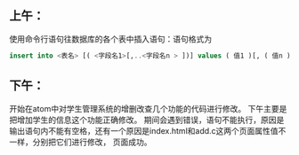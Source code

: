 ## 上午：
使用命令行语句往数据库的各个表中插入语句：语句格式为
```sql
insert into <表名> [( <字段名1>[,..<字段名n > ])] values ( 值1 )[, ( 值n )]
```



## 下午：
开始在atom中对学生管理系统的增删改查几个功能的代码进行修改。
下午主要是把增加学生的信息这个功能正确修改。
期间会遇到错误，语句不能执行，原因是输出语句内不能有空格，还有一个原因是index.html和add.c这两个页面属性值不一样，分别把它们进行修改，
页面成功。
